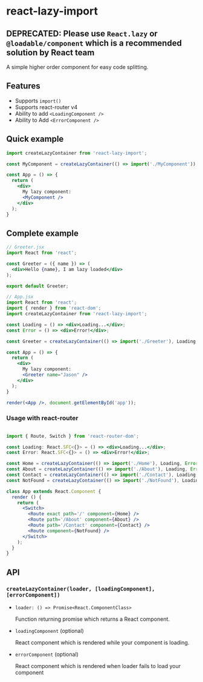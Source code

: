 # react-lazy-import

## DEPRECATED: Please use `React.lazy` or `@loadable/component` which is a recommended solution by React team

A simple higher order component for easy code splitting.

## Features

* Supports `import()`
* Supports react-router v4
* Ability to add `<LoadingComponent />`
* Ability to Add `<ErrorComponent />`

## Quick example
```jsx
import createLazyContainer from 'react-lazy-import';

const MyComponent = createLazyContainer(() => import('./MyComponent'));

const App = () => {
  return (
    <div>
      My lazy component:
      <MyComponent />
    </div>
  );
}
```

## Complete example

```jsx
// Greeter.jsx
import React from 'react';

const Greeter = ({ name }) => (
  <div>Hello {name}, I am lazy loaded</div>
);

export default Greeter;
```


```jsx
// App.jsx
import React from 'react';
import { render } from 'react-dom';
import createLazyContainer from 'react-lazy-import';

const Loading = () => <div>Loading...</div>;
const Error = () => <div>Error!</div>;

const Greeter = createLazyContainer(() => import('./Greeter'), Loading, Error);

const App = () => {
  return (
    <div>
      My lazy component:
      <Greeter name="Jason" />
    </div>
  );
}

render(<App />, document.getElementById('app'));
```


### Usage with react-router

```jsx

import { Route, Switch } from 'react-router-dom';

const Loading: React.SFC<{}> = () => <div>Loading...</div>;
const Error: React.SFC<{}> = () => <div>Error!</div>;

const Home = createLazyContainer(() => import('./Home'), Loading, Error);
const About = createLazyContainer(() => import('./About'), Loading, Error);
const Contact = createLazyContainer(() => import('./Contact'), Loading, Error);
const NotFound = createLazyContainer(() => import('./NotFound'), Loading, Error);

class App extends React.Component {
  render () {
    return (
      <Switch>
        <Route exact path='/' component={Home} />
        <Route path='/About' component={About} />
        <Route path='/Contact' component={Contact} />
        <Route component={NotFound} />
      </Switch>
    );
  }
}
```

## API

### `createLazyContainer(loader, [loadingComponent], [errorComponent])`

* `loader: () => Promise<React.ComponentClass>`

  Function returning promise which returns a React component.
* `loadingComponent` (optional)

  React component which is rendered while your component is loading.
* `errorComponent` (optional)

  React component which is rendered when loader fails to load your component
